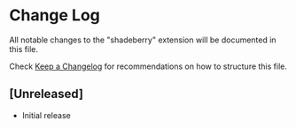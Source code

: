 # Change Log

All notable changes to the "shadeberry" extension will be documented in this file.

Check [Keep a Changelog](http://keepachangelog.com/) for recommendations on how to structure this file.

## [Unreleased]

- Initial release
